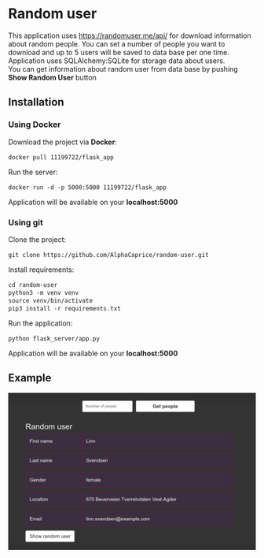 # Random user

This application uses ​https://randomuser.me/api/ for download information about random people.
You can set a number of people you want to download and up to 5 users will be saved to data base per one time.<br>
Application uses SQLAlchemy:SQLite for storage data about users.<br>
You can get information about random user from data base by pushing <br>
<b>Show Random User</b> button

## Installation

### Using Docker

Download the project via <b>Docker</b>: 
```
docker pull 11199722/flask_app
```
Run the server:
```
docker run -d -p 5000:5000 11199722/flask_app
```
Application will be available on your <b>localhost:5000</b>

### Using git
Clone the project:
```
git clone https://github.com/AlphaCaprice/random-user.git
```
Install requirements:
```
cd random-user
python3 -m venv venv
source venv/bin/activate
pip3 install -r requirements.txt
```
Run the application:
```
python flask_server/app.py
```
Application will be available on your <b>localhost:5000</b>
## Example
![alt text](example.png)